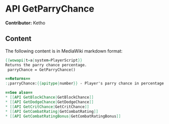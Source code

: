 # API GetParryChance

**Contributor:** Ketho

## Content

The following content is in MediaWiki markdown format:

```mediawiki
{{wowapi|t=a|system=PlayerScript}}
Returns the parry chance percentage.
 parryChance = GetParryChance()

==Returns==
:;parryChance:{{apitype|number}} - Player's parry chance in percentage.

==See also==
* [[API GetBlockChance|GetBlockChance]]
* [[API GetDodgeChance|GetDodgeChance]]
* [[API GetCritChance|GetCritChance]]
* [[API GetCombatRating|GetCombatRating]]
* [[API GetCombatRatingBonus|GetCombatRatingBonus]]
```